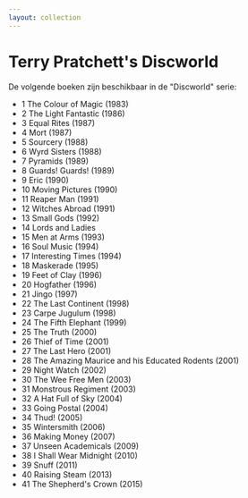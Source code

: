 ```yaml
---
layout: collection
---
```


# Terry Pratchett's Discworld

De volgende boeken zijn beschikbaar in de "Discworld" serie:

- 1 The Colour of Magic (1983)
- 2 The Light Fantastic (1986)
- 3 Equal Rites (1987)
- 4 Mort (1987)
- 5 Sourcery (1988)
- 6 Wyrd Sisters (1988)
- 7 Pyramids (1989)
- 8 Guards! Guards! (1989)
- 9 Eric (1990)
- 10 Moving Pictures (1990)
- 11 Reaper Man (1991)
- 12 Witches Abroad (1991)
- 13 Small Gods (1992)
- 14 Lords and Ladies
- 15 Men at Arms (1993)
- 16 Soul Music (1994)
- 17 Interesting Times (1994)
- 18 Maskerade (1995)
- 19 Feet of Clay (1996)
- 20 Hogfather (1996)
- 21 Jingo (1997)
- 22 The Last Continent (1998)
- 23 Carpe Jugulum (1998)
- 24 The Fifth Elephant (1999)
- 25 The Truth (2000)
- 26 Thief of Time (2001)
- 27 The Last Hero (2001)
- 28 The Amazing Maurice and his Educated Rodents (2001)
- 29 Night Watch (2002)
- 30 The Wee Free Men (2003)
- 31 Monstrous Regiment (2003)
- 32 A Hat Full of Sky (2004)
- 33 Going Postal (2004)
- 34 Thud! (2005)
- 35 Wintersmith (2006)
- 36 Making Money (2007)
- 37 Unseen Academicals (2009)
- 38 I Shall Wear Midnight (2010)
- 39 Snuff (2011)
- 40 Raising Steam (2013)
- 41 The Shepherd's Crown (2015)
